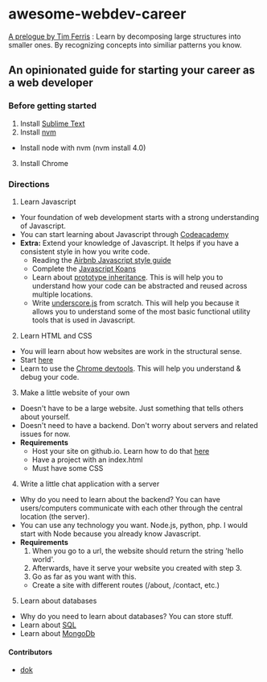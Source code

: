 # awesome-webdev-career

[A prelogue by Tim Ferris](https://www.ted.com/talks/tim_ferriss_smash_fear_learn_anything?language=en) : Learn by decomposing large structures into smaller ones. By recognizing concepts into similiar patterns you know.

## An opinionated guide for starting your career as a web developer

### Before getting started

1. Install [Sublime Text](https://www.sublimetext.com/)
2. Install [nvm](https://github.com/creationix/nvm)
  - Install node with nvm (nvm install 4.0)
3. Install Chrome

### Directions

1. Learn Javascript
  - Your foundation of web development starts with a strong understanding of Javascript.
  - You can start learning about Javascript through [Codeacademy](https://www.codecademy.com/learn/javascript)
  - **Extra:** Extend your knowledge of Javascript. It helps if you have a consistent style in how you write code.
    - Reading the [Airbnb Javascript style guide](https://github.com/airbnb/javascript)
    - Complete the [Javascript Koans](https://github.com/mrdavidlaing/javascript-koans)
    - Learn about [prototype inheritance](https://developer.mozilla.org/en-US/docs/Web/JavaScript/Inheritance_and_the_prototype_chain). This is will help you to understand how your code can be abstracted and reused across multiple locations.
    - Write [underscore.js](http://underscorejs.org/) from scratch. This will help you because it allows you to understand some of the most basic functional utility tools that is used in Javascript.
2. Learn HTML and CSS
  - You will learn about how websites are work in the structural sense.
  - Start [here](https://www.codecademy.com/learn/web)
  - Learn to use the [Chrome devtools](https://developer.chrome.com/devtools/docs/videos). This will help you understand & debug your code.
3. Make a little website of your own
  - Doesn't have to be a large website. Just something that tells others about yourself.
  - Doesn't need to have a backend. Don't worry about servers and related issues for now.
  - **Requirements**
    - Host your site on github.io. Learn how to do that [here](https://pages.github.com/)
    - Have a project with an index.html
    - Must have some CSS
4. Write a little chat application with a server
  - Why do you need to learn about the backend? You can have users/computers communicate with each other through the central location (the server).
  - You can use any technology you want. Node.js, python, php. I would start with Node because you already know Javascript.
  - **Requirements**
    1. When you go to a url, the website should return the string 'hello world'.
    2. Afterwards, have it serve your website you created with step 3.
    3. Go as far as you want with this.
      - Create a site with different routes (/about, /contact, etc.)
5. Learn about databases
  - Why do you need to learn about databases? You can store stuff.
  - Learn about [SQL](http://sqlzoo.net/)
  - Learn about [MongoDb](http://openmymind.net/2011/3/28/The-Little-MongoDB-Book/)


#### Contributors
 - [dok](github.com/dok)
